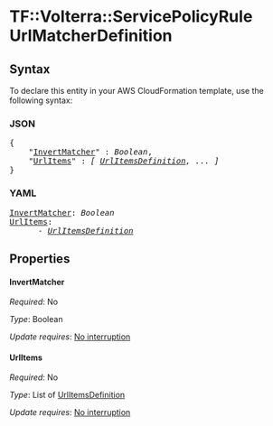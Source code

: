# TF::Volterra::ServicePolicyRule UrlMatcherDefinition

## Syntax

To declare this entity in your AWS CloudFormation template, use the following syntax:

### JSON

<pre>
{
    "<a href="#invertmatcher" title="InvertMatcher">InvertMatcher</a>" : <i>Boolean</i>,
    "<a href="#urlitems" title="UrlItems">UrlItems</a>" : <i>[ <a href="urlitemsdefinition.md">UrlItemsDefinition</a>, ... ]</i>
}
</pre>

### YAML

<pre>
<a href="#invertmatcher" title="InvertMatcher">InvertMatcher</a>: <i>Boolean</i>
<a href="#urlitems" title="UrlItems">UrlItems</a>: <i>
      - <a href="urlitemsdefinition.md">UrlItemsDefinition</a></i>
</pre>

## Properties

#### InvertMatcher

_Required_: No

_Type_: Boolean

_Update requires_: [No interruption](https://docs.aws.amazon.com/AWSCloudFormation/latest/UserGuide/using-cfn-updating-stacks-update-behaviors.html#update-no-interrupt)

#### UrlItems

_Required_: No

_Type_: List of <a href="urlitemsdefinition.md">UrlItemsDefinition</a>

_Update requires_: [No interruption](https://docs.aws.amazon.com/AWSCloudFormation/latest/UserGuide/using-cfn-updating-stacks-update-behaviors.html#update-no-interrupt)

